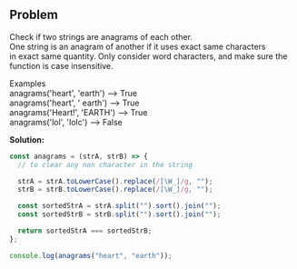 ## Problem

Check if two strings are anagrams of each other. <br/> 
One string is an anagram of another if it uses exact same characters <br/>
in exact same quantity. Only consider word characters, and make sure the function is case insensitive. <br/>
  
 Examples <br/>
 anagrams('heart', 'earth') --> True <br/>
 anagrams('heart', '  earth') --> True <br/>
 anagrams('Heart!', 'EARTH') --> True <br/>
 anagrams('lol', 'lolc') --> False <br/>
 
 **Solution:**

```javascript
const anagrams = (strA, strB) => {
  // to clear any non character in the string

  strA = strA.toLowerCase().replace(/[\W_]/g, "");
  strB = strB.toLowerCase().replace(/[\W_]/g, "");

  const sortedStrA = strA.split("").sort().join("");
  const sortedStrB = strB.split("").sort().join("");

  return sortedStrA === sortedStrB;
};

console.log(anagrams("heart", "earth"));
```

